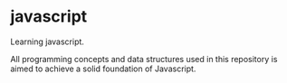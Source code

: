 # javascript

Learning javascript. 

All programming concepts and data structures used in this repository is aimed to achieve a solid foundation of Javascript. 

